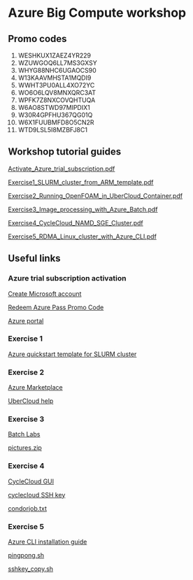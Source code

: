 
# Azure Big Compute workshop

## Promo codes
1. WESHKUX1ZAEZ4YR229
2. WZUWGOQ6LL7MS3GXSY
3. WHYG88NHC6UGAOCS90
4. W13KAAVMHSTA1MQDI9
5. WWHT3PU0ALL4XO72YC
6. WO6O6LQV8MNXQRC3AT
7. WPFK7Z8NXCOVQHTUQA
8. W6AO8STWD97MIPDIX1
9. W30R4GPFHU367QG01Q
10. W6X1FUUBMFD8O5CN2R
11. WTD9LSL5I8MZBFJ8C1

## Workshop tutorial guides
[Activate_Azure_trial_subscription.pdf](https://github.com/tojozefi/scfelab/blob/master/Activate_Azure_trial_subscription.pdf)

[Exercise1_SLURM_cluster_from_ARM_template.pdf](https://github.com/tojozefi/scfelab/blob/master/Exercise1_SLURM_cluster_from_ARM_template.pdf)

[Exercise2_Running_OpenFOAM_in_UberCloud_Container.pdf](https://github.com/tojozefi/scfelab/blob/master/Exercise2_Running_OpenFOAM_in_UberCloud_Container.pdf)

[Exercise3_Image_processing_with_Azure_Batch.pdf](https://github.com/tojozefi/scfelab/blob/master/Exercise3_Image_processing_with_Azure_Batch.pdf)

[Exercise4_CycleCloud_NAMD_SGE_Cluster.pdf](https://github.com/tojozefi/scfelab/blob/master/Exercise4_CycleCloud_NAMD_SGE_Cluster.pdf)

[Exercise5_RDMA_Linux_cluster_with_Azure_CLI.pdf](https://github.com/tojozefi/scfelab/blob/master/Exercise5_RDMA_Linux_cluster_with_Azure_CLI.pdf)

## Useful links
### Azure trial subscription activation
[Create Microsoft account](http://account.microsoft.com)

[Redeem Azure Pass Promo Code](http://www.microsoftazurepass.com)

[Azure portal](https://portal.azure.com)

### Exercise 1
[Azure quickstart template for SLURM cluster](https://github.com/Azure/azure-quickstart-templates/tree/master/slurm)

### Exercise 2
[Azure Marketplace](https://azure.microsoft.com/en-us/marketplace/)

[UberCloud help](http://www.TheUberCloud.com/Help/)

### Exercise 3
[Batch Labs](https://azure.github.io/BatchLabs/)

[pictures.zip](https://github.com/tojozefi/scfelab/blob/master/pictures.zip)


### Exercise 4
[CycleCloud GUI](https://cycleserverzlyprb.westeurope.cloudapp.azure.com/)

[cyclecloud SSH key](https://cyclelabstore.blob.core.windows.net/cyclecloud/cyclecloud.sc_frontiers.pem)

[condorjob.txt](https://github.com/tojozefi/scfelab/blob/master/condorjob.txt)

### Exercise 5
[Azure CLI installation guide](https://docs.microsoft.com/en-us/cli/azure/install-azure-cli-apt?view=azure-cli-latest)

[pingpong.sh](https://github.com/tojozefi/scfelab/blob/master/pingpong.sh)

[sshkey_copy.sh](https://github.com/tojozefi/scfelab/blob/master/sshkey_copy.sh)
